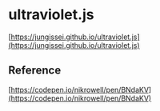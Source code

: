 # ultraviolet.js
[https://jungissei.github.io/ultraviolet.js](https://jungissei.github.io/ultraviolet.js)


## Reference
[https://codepen.io/nikrowell/pen/BNdaKV](https://codepen.io/nikrowell/pen/BNdaKV)
